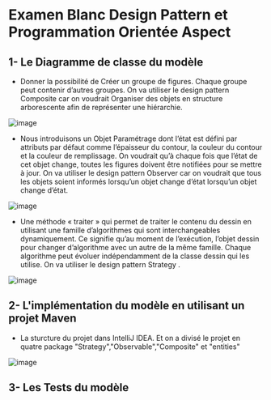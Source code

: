 # Examen Blanc Design Pattern et Programmation Orientée Aspect
## 1- Le Diagramme de classe du modèle
+ Donner la possibilité de Créer un groupe de figures. Chaque groupe peut contenir d’autres groupes. On va utiliser le design pattern Composite car on voudrait Organiser des objets en structure arborescente afin de représenter une hiérarchie.

![image](https://user-images.githubusercontent.com/52087288/198540508-c1fb089e-1413-4c3e-a600-c2a8ed05e5df.png)

+ Nous introduisons un Objet Paramétrage dont l’état est défini par attributs par défaut comme l’épaisseur du contour, la couleur du contour et la couleur de remplissage. On voudrait qu’à chaque fois que l’état de cet objet change, toutes les figures doivent être notifiées pour se mettre à jour. On va utiliser le design pattern Observer car on voudrait que tous les objets soient informés lorsqu’un objet change d’état lorsqu’un objet change d’état.

![image](https://user-images.githubusercontent.com/52087288/198542793-d86a979b-20df-49bb-94d8-7f21ec7e17bc.png)

+ Une méthode « traiter » qui permet de traiter le contenu du dessin en utilisant une famille d’algorithmes qui sont interchangeables dynamiquement. Ce signifie qu’au moment de l’exécution, l’objet dessin pour changer d’algorithme avec un autre de la même famille. Chaque algorithme peut évoluer indépendamment de la classe dessin qui les utilise. On va utiliser le design pattern Strategy .

![image](https://user-images.githubusercontent.com/52087288/198544500-ee66e3ab-d7cc-4b2a-8c4f-2936eca73b92.png)

## 2- L'implémentation du modèle en utilisant un projet Maven
+ La sturcture du projet dans IntelliJ IDEA. Et on a divisé le projet en quatre package "Strategy","Observable","Composite" et "entities"

![image](https://user-images.githubusercontent.com/52087288/198551473-dfac9907-b273-4e81-ab37-ddd1500fe31f.png)

## 3- Les Tests du modèle
